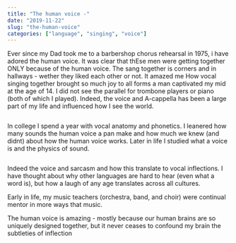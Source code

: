 ```yaml
---
title: "The human voice -"
date: "2019-11-22"
slug: "the-human-voice"
categories: ["language", "singing", "voice"]
---
```


<!-- wp:paragraph -->
<p>Ever since my Dad took me to a barbershop chorus rehearsal in 1975, i have adored the human voice. It was clear that thEse men were getting together ONLY because of the human voice. The sang together is corners and in hallways - wether they liked each other or not. It amazed me How vocal singing together brought so much joy to all forms a man captivated my mid at the age of 14. I did not see the parallel for trombone players or piano (both of which I played).  Indeed,  the voice and A-cappella has been a large part of my life and influenced how I see the world.</p>
<!-- /wp:paragraph -->

<!-- wp:image {"id":144} -->
<figure class="wp-block-image"><img src="https://ybotman.com/wp-content/uploads/2019/03/image-47.png" alt="" class="wp-image-144"/></figure>
<!-- /wp:image -->

<!-- wp:paragraph -->
<p>In college I spend a year with vocal anatomy and phonetics. I leanered how many sounds the human voice a pan make and how much we knew (and didnt) about how the human voice works. Later in life I studied what a voice is and the physics of sound. </p>
<!-- /wp:paragraph -->

<!-- wp:image {"id":151} -->
<figure class="wp-block-image"><img src="https://ybotman.com/wp-content/uploads/2019/03/image-54.png" alt="" class="wp-image-151"/></figure>
<!-- /wp:image -->

<!-- wp:paragraph -->
<p>Indeed the voice and sarcasm and how this translate to vocal inflections. I have thought about why other languages are hard to hear (even what a word is), but how a laugh of any age translates across all cultures. </p>
<!-- /wp:paragraph -->

<!-- wp:paragraph -->
<p>Early in life, my music teachers (orchestra, band, and choir) were continual mentor in more ways that music. </p>
<!-- /wp:paragraph -->

<!-- wp:paragraph -->
<p>The human voice is amazing - mostly because our human brains are so uniquely designed together, but it never ceases to confound my brain the subtleties of inflection</p>
<!-- /wp:paragraph -->
